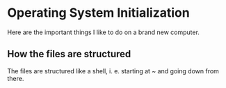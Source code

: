 # Operating System Initialization

Here are the important things I like to do on a brand new computer.

## How the files are structured

The files are structured like a shell, i. e. starting at ~ and going down from there.
